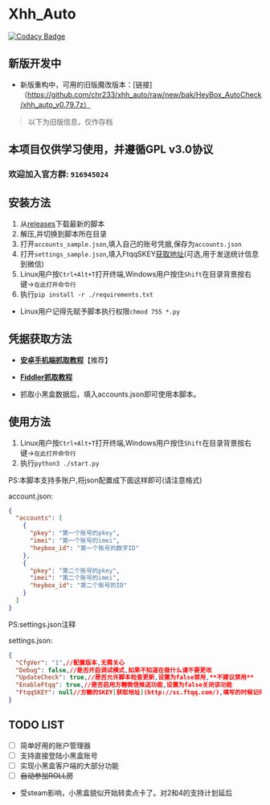 # Xhh_Auto

[![Codacy Badge](https://app.codacy.com/project/badge/Grade/dfb3196838bf4431a8914736f103afeb)](https://www.codacy.com/manual/chr233/xhh_auto?utm_source=github.com&amp;utm_medium=referral&amp;utm_content=chr233/xhh_auto&amp;utm_campaign=Badge_Grade)

## 新版开发中

* 新版重构中，可用的旧版魔改版本：[链接]（https://github.com/chr233/xhh_auto/raw/new/bak/HeyBox_AutoCheck/xhh_auto_v0.79.7z）

> 以下为旧版信息，仅作存档

## 本项目仅供学习使用，并遵循GPL v3.0协议

### 欢迎加入官方群: `916945024`

## 安装方法

1. 从[releases](https://github.com/chr233/xhh_auto/releases)下载最新的脚本
1. 解压,并切换到脚本所在目录
1. 打开`accounts_sample.json`,填入自己的账号凭据,保存为`accounts.json`
1. 打开`settings_sample.json`,填入FtqqSKEY[获取地址](http://sc.ftqq.com/)(可选,用于发送统计信息到微信)
1. Linux用户按`Ctrl+Alt+T`打开终端,Windows用户按住`Shift`在目录背景按右键->`在此打开命令行`
1. 执行`pip install -r ./requirements.txt`
  * Linux用户记得先赋予脚本执行权限`chmod 755 *.py`

## 凭据获取方法
* **[安卓手机端抓取教程](https://blog.chrxw.com/archives/2019/10/19/390.html)**【推荐】
* **[Fiddler抓取教程](https://blog.chrxw.com/archives/2019/10/20/437.html)**

* 抓取小黑盒数据后，填入accounts.json即可使用本脚本。

## 使用方法
1. Linux用户按`Ctrl+Alt+T`打开终端,Windows用户按住`Shift`在目录背景按右键->`在此打开命令行`
1. 执行`python3 ./start.py`


PS:本脚本支持多账户,将json配置成下面这样即可(请注意格式)

account.json:
```json
{
  "accounts": [
    {
      "pkey": "第一个账号的pkey",
      "imei": "第一个账号的imei",
      "heybox_id": "第一个账号的数字ID"
    },
    {
      "pkey": "第二个账号的pkey",
      "imei": "第二个账号的imei",
      "heybox_id": "第二个账号的ID"
    }
  ]
}
```

PS:settings.json注释

settings.json:
```json
{
  "CfgVer": "1",//配置版本,无需关心
  "Debug": false,//是否开启调试模式,如果不知道在做什么请不要更改
  "UpdateCheck": true,//是否允许脚本检查更新,设置为false禁用,**不建议禁用**
  "EnableFtqq": true,//是否启用方糖微信推送功能,设置为false关闭该功能
  "FtqqSKEY": null//方糖的SKEY[获取地址](http://sc.ftqq.com/),填写的时候记得在Skey外侧加双引号("FtqqSKEY": "你的SKEY")
}
```

## TODO LIST
- [ ] 简单好用的账户管理器
- [ ] 支持直接登陆小黑盒账号
- [ ] 实现小黑盒客户端的大部分功能
- [ ] ~~自动参加ROLL房~~
 * 受steam影响，小黑盒貌似开始转卖点卡了。对2和4的支持计划延后
